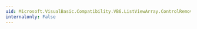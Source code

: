 ```yaml
---
uid: Microsoft.VisualBasic.Compatibility.VB6.ListViewArray.ControlRemoved
internalonly: False
---
```

